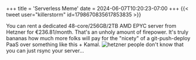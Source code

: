 +++
title = 'Serverless Meme'
date = 2024-06-07T10:20:23-07:00
+++
{{< tweet user="killerstorm" id=1798670835617853835 >}}

You can rent a dedicated 48-core/256GB/2TB AMD EPYC server from Hetzner for €236.81/month. That's an unholy amount of firepower. It's truly bananas how much more folks will pay for the "nicety" of a git-push-deploy PaaS over something like this + Kamal.
![hetzner](/img/dump/hetzner.jpg)
people don't know that you can just rsync your server...
